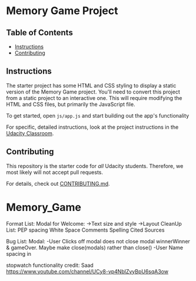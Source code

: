# Memory Game Project

## Table of Contents

* [Instructions](#instructions)
* [Contributing](#contributing)

## Instructions

The starter project has some HTML and CSS styling to display a static version of the Memory Game project. You'll need to convert this project from a static project to an interactive one. This will require modifying the HTML and CSS files, but primarily the JavaScript file.

To get started, open `js/app.js` and start building out the app's functionality

For specific, detailed instructions, look at the project instructions in the [Udacity Classroom](https://classroom.udacity.com/me).

## Contributing

This repository is the starter code for _all_ Udacity students. Therefore, we most likely will not accept pull requests.

For details, check out [CONTRIBUTING.md](CONTRIBUTING.md).
# Memory_Game


Format List:
    Modal for Welcome:
    ->Text size and style
    ->Layout
CleanUp List:
    PEP spacing
    White Space
    Comments
    Spelling
    Cited Sources

Bug List:
  Modal:
  -User Clicks off modal does not close modal winnerWinner & gameOver.  Maybe make close(modals) rather than close()
  -User Name spacing in <span>


stopwatch functionality credit: Saad  https://www.youtube.com/channel/UCy8-vp4NblZvyBpU6sqA3ow